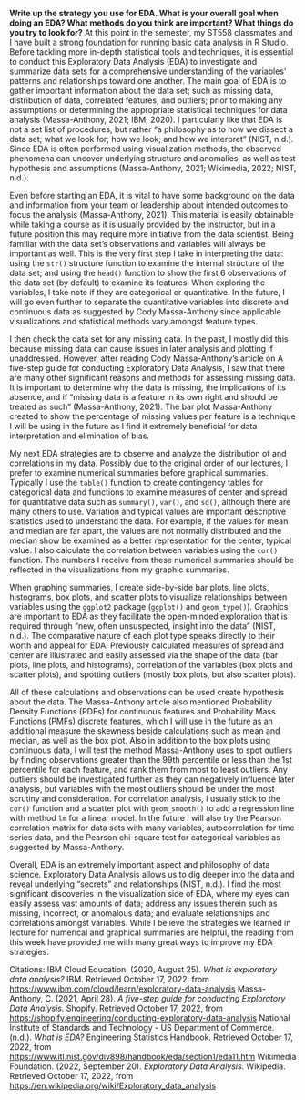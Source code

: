 **Write up the strategy you use for EDA. What is your overall goal when doing an EDA? What methods do you think are important? What things do you try to look for?**
At this point in the semester, my ST558 classmates and I have built a strong foundation for running basic data analysis in R Studio.  Before tackling more in-depth statistical tools and techniques, it is essential to conduct this Exploratory Data Analysis (EDA) to investigate and summarize data sets for a comprehensive understanding of the variables’ patterns and relationships toward one another. The main goal of EDA is to gather important information about the data set; such as missing data, distribution of data, correlated features, and outliers; prior to making any assumptions or determining the appropriate statistical techniques for data analysis (Massa-Anthony, 2021; IBM, 2020).  I particularly like that EDA is not a set list of procedures, but rather “a philosophy as to how we dissect a data set; what we look for; how we look; and how we interpret” (NIST, n.d.).  Since EDA is often performed using visualization methods, the observed phenomena can uncover underlying structure and anomalies, as well as test hypothesis and assumptions (Massa-Anthony, 2021; Wikimedia, 2022; NIST, n.d.).

Even before starting an EDA, it is vital to have some background on the data and information from your team or leadership about intended outcomes to focus the analysis (Massa-Anthony, 2021). This material is easily obtainable while taking a course as it is usually provided by the instructor, but in a future position this may require more initiative from the data scientist.  Being familiar with the data set’s observations and variables will always be important as well. This is the very first step I take in interpreting the data: using the `str()` structure function to examine the internal structure of the data set; and using the `head()` function to show the first 6 observations of the data set (by default) to examine its features.  When exploring the variables, I take note if they are categorical or quantitative.  In the future, I will go even further to separate the quantitative variables into discrete and continuous data as suggested by Cody Massa-Anthony since applicable visualizations and statistical methods vary amongst feature types.

I then check the data set for any missing data. In the past, I mostly did this because missing data can cause issues in later analysis and plotting if unaddressed. However, after reading Cody Massa-Anthony’s article on A five-step guide for conducting Exploratory Data Analysis, I saw that there are many other significant reasons and methods for assessing missing data. It is important to determine why the data is missing, the implications of its absence, and if “missing data is a feature in its own right and should be treated as such” (Massa-Anthony, 2021).  The bar plot Massa-Anthony created to show the percentage of missing values per feature is a technique I will be using in the future as I find it extremely beneficial for data interpretation and elimination of bias.  

My next EDA strategies are to observe and analyze the distribution of and correlations in my data.  Possibly due to the original order of our lectures, I prefer to examine numerical summaries before graphical summaries.  Typically I use the `table()` function to create contingency tables for categorical data and functions to examine measures of center and spread for quantitative data such as `summary()`, `var()`, and `sd()`, although there are many others to use.  Variation and typical values are important descriptive statistics used to understand the data. For example, if the values for mean and median are far apart, the values are not normally distributed and the median show be examined as a better representation for the center, typical value. I also calculate the correlation between variables using the `cor()` function. The numbers I receive from these numerical summaries should be reflected in the visualizations from my graphic summaries. 

When graphing summaries, I create side-by-side bar plots, line plots, histograms, box plots, and scatter plots to visualize relationships between variables using the `ggplot2` package (`ggplot()` and `geom_type()`). Graphics are important to EDA as they facilitate the open-minded exploration that is required through “new, often unsuspected, insight into the data” (NIST, n.d.). The comparative nature of each plot type speaks directly to their worth and appeal for EDA. Previously calculated measures of spread and center are illustrated and easily assessed via the shape of the data (bar plots, line plots, and histograms), correlation of the variables (box plots and scatter plots), and spotting outliers (mostly box plots, but also scatter plots). 

All of these calculations and observations can be used create hypothesis about the data.  The Massa-Anthony article also mentioned Probability Density Functions (PDFs) for continuous features and Probability Mass Functions (PMFs) discrete features, which I will use in the future as an additional measure the skewness beside calculations such as mean and median, as well as the box plot.  Also in addition to the box plots using continuous data, I will test the method Massa-Anthony uses to spot outliers by finding observations greater than the 99th percentile or less than the 1st percentile for each feature, and rank them from most to least outliers. Any outliers should be investigated further as they can negatively influence later analysis, but variables with the most outliers should be under the most scrutiny and consideration. For correlation analysis, I usually stick to the `cor()` function and a scatter plot with `geom_smooth()` to add a regression line with method `lm` for a linear model. In the future I will also try the Pearson correlation matrix for data sets with many variables, autocorrelation for time series data, and the Pearson chi-square test for categorical variables as suggested by Massa-Anthony.

Overall, EDA is an extremely important aspect and philosophy of data science. Exploratory Data Analysis allows us to dig deeper into the data and reveal underlying “secrets” and relationships (NIST, n.d.).  I find the most significant discoveries in the visualization side of EDA, where my eyes can easily assess vast amounts of data; address any issues therein such as missing, incorrect, or anomalous data; and evaluate relationships and correlations amongst variables.  While I believe the strategies we learned in lecture for numerical and graphical summaries are helpful, the reading from this week have provided me with many great ways to improve my EDA strategies.

Citations:
IBM Cloud Education. (2020, August 25). _What is exploratory data analysis?_ IBM. Retrieved October 17, 2022, from https://www.ibm.com/cloud/learn/exploratory-data-analysis 
Massa-Anthony, C. (2021, April 28). _A five-step guide for conducting Exploratory Data Analysis._ Shopify. Retrieved October 17, 2022, from https://shopify.engineering/conducting-exploratory-data-analysis 
National Institute of Standards and Technology - US Department of Commerce. (n.d.). _What is EDA?_ Engineering Statistics Handbook. Retrieved October 17, 2022, from https://www.itl.nist.gov/div898/handbook/eda/section1/eda11.htm 
Wikimedia Foundation. (2022, September 20). _Exploratory Data Analysis._ Wikipedia. Retrieved October 17, 2022, from https://en.wikipedia.org/wiki/Exploratory_data_analysis 
